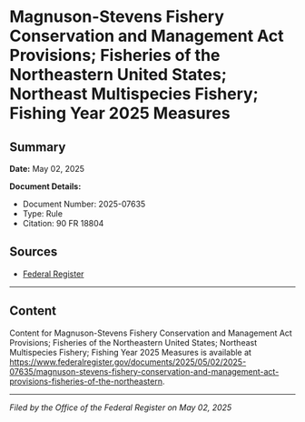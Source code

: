 # Magnuson-Stevens Fishery Conservation and Management Act Provisions; Fisheries of the Northeastern United States; Northeast Multispecies Fishery; Fishing Year 2025 Measures

## Summary

**Date:** May 02, 2025

**Document Details:**
- Document Number: 2025-07635
- Type: Rule
- Citation: 90 FR 18804

## Sources
- [Federal Register](https://www.federalregister.gov/documents/2025/05/02/2025-07635/magnuson-stevens-fishery-conservation-and-management-act-provisions-fisheries-of-the-northeastern)

---

## Content

Content for Magnuson-Stevens Fishery Conservation and Management Act Provisions; Fisheries of the Northeastern United States; Northeast Multispecies Fishery; Fishing Year 2025 Measures is available at https://www.federalregister.gov/documents/2025/05/02/2025-07635/magnuson-stevens-fishery-conservation-and-management-act-provisions-fisheries-of-the-northeastern.

---

*Filed by the Office of the Federal Register on May 02, 2025*
